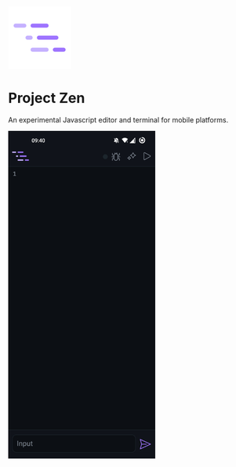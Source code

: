 ![logo](Zen/src/assets/logo.png)
# Project Zen
An experimental Javascript editor and terminal for mobile platforms.

<img src="Zen/src/assets/Screenshot.jpg" width="300px">
